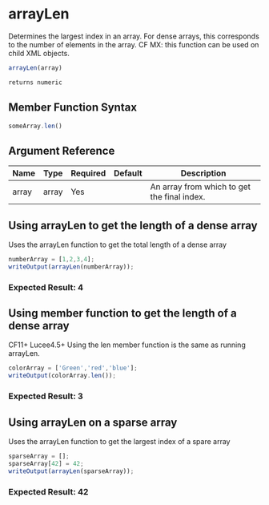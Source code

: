 # arrayLen

Determines the largest index in an array.
For dense arrays, this corresponds to the number of elements in the array.
 CF MX: this function can be used on child XML objects.

```javascript
arrayLen(array)
```

```javascript
returns numeric
```

## Member Function Syntax

```javascript
someArray.len()
```

## Argument Reference

| Name | Type | Required | Default | Description |
| --- | --- | --- | --- | --- |
| array | array | Yes |  | An array from which to get the final index. |

## Using arrayLen to get the length of a dense array

Uses the arrayLen function to get the total length of a dense array

```javascript
numberArray = [1,2,3,4];
writeOutput(arrayLen(numberArray));
```

### Expected Result: 4

## Using member function to get the length of a dense array

CF11+ Lucee4.5+ Using the len member function is the same as running arrayLen.

```javascript
colorArray = ['Green','red','blue'];
writeOutput(colorArray.len());
```

### Expected Result: 3

## Using arrayLen on a sparse array

Uses the arrayLen function to get the largest index of a spare array

```javascript
sparseArray = [];
sparseArray[42] = 42;
writeOutput(arrayLen(sparseArray));
```

### Expected Result: 42
